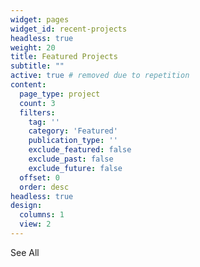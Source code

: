 ```yaml
---
widget: pages
widget_id: recent-projects
headless: true
weight: 20
title: Featured Projects
subtitle: ""
active: true # removed due to repetition
content:
  page_type: project
  count: 3
  filters:
    tag: ''
    category: 'Featured'
    publication_type: ''
    exclude_featured: false
    exclude_past: false
    exclude_future: false 
  offset: 0
  order: desc
headless: true
design:
  columns: 1
  view: 2
---
```


See All
